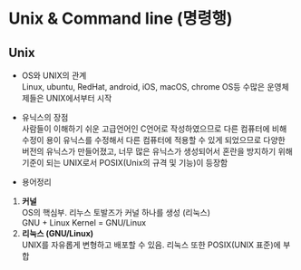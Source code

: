 # Unix & Command line (명령행)


## Unix
* OS와 UNIX의 관계<BR>
Linux, ubuntu, RedHat, android, iOS, macOS, chrome OS등 수많은 운영체제들은 UNIX에서부터 시작<br>

  
  
* 유닉스의 장점<BR>
사람들이 이해하기 쉬운 고급언어인 C언어로 작성하였으므로 다른 컴퓨터에 비해 수정이 용이
유닉스를 수정해서 다른 컴퓨터에 적용할 수 있게 되었으므로 다양한 버전의 유닉스가 만들어졌고, 너무 많은 유닉스가 생성되어서 혼란을 방지하기 위해 기준이 되는 UNIX로서 POSIX(Unix의 규격 및 기능)이 등장함


  
* 용어정리<BR>
1) <strong>커널</strong><BR>
  OS의 핵심부. 리누스 토발즈가 커널 하나를 생성 (리눅스)<BR>
  GNU + Linux Kernel = GNU/Linux <br>
2) <strong>리눅스 (GNU/Linux)</strong><BR>
  UNIX를 자유롭게 변형하고 배포할 수 있음. 리눅스 또한 POSIX(UNIX 표준)에 부합 
